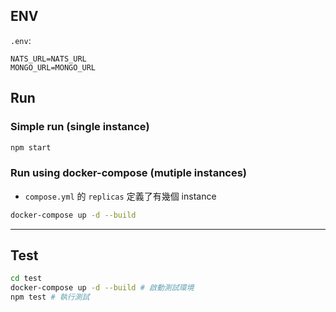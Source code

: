 ## ENV

`.env`: 

```shell
NATS_URL=NATS_URL
MONGO_URL=MONGO_URL
```

## Run

### Simple run (single instance)
```sh
npm start
```

### Run using docker-compose (mutiple instances)
- `compose.yml` 的 `replicas` 定義了有幾個 instance
```sh
docker-compose up -d --build
```


---

## Test

```sh
cd test
docker-compose up -d --build # 啟動測試環境
npm test # 執行測試
```
